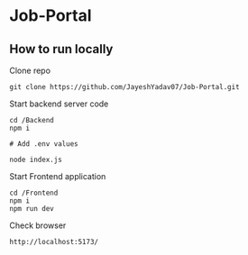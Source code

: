 # Job-Portal

## How to run locally

Clone repo

```shell
git clone https://github.com/JayeshYadav07/Job-Portal.git
```

Start backend server code

```shell
cd /Backend
npm i

# Add .env values

node index.js
```

Start Frontend application

```shell
cd /Frontend
npm i
npm run dev
```

Check browser

```
http://localhost:5173/
```
